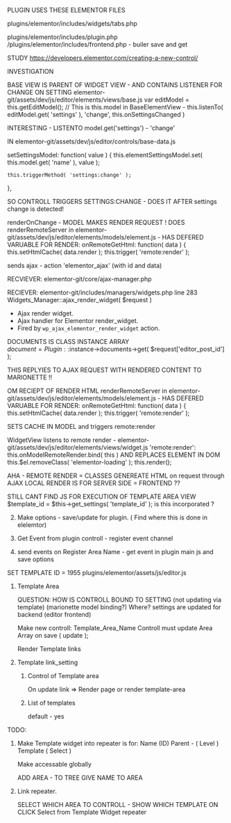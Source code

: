 
PLUGIN USES THESE ELEMENTOR FILES

plugins/elementor/includes/widgets/tabs.php


plugins/elementor/includes/plugin.php
/plugins/elementor/includes/frontend.php - builer save and get

STUDY
https://developers.elementor.com/creating-a-new-control/


INVESTIGATION

BASE VIEW IS PARENT OF WIDGET VIEW - AND CONTAINS LISTENER FOR CHANGE ON SETTING
elementor-git/assets/dev/js/editor/elements/views/base.js
var editModel = this.getEditModel();  // This is this.model in BaseElementView -
this.listenTo( editModel.get( 'settings' ), 'change', this.onSettingsChanged )

INTERESTING - LISTENTO model.get('settings') - 'change'

IN elementor-git/assets/dev/js/editor/controls/base-data.js

setSettingsModel: function( value ) {
    this.elementSettingsModel.set( this.model.get( 'name' ), value );

    this.triggerMethod( 'settings:change' );
},

SO CONTROLL TRIGGERS SETTINGS:CHANGE - DOES IT AFTER settings change is detected!

renderOnChange - MODEL MAKES RENDER REQUEST !
DOES renderRemoteServer in elementor-git/assets/dev/js/editor/elements/models/element.js -
    HAS DEFERED VARUABLE FOR RENDER:
    onRemoteGetHtml: function( data ) {
        this.setHtmlCache( data.render );
        this.trigger( 'remote:render' );


sends ajax - action 'elementor_ajax'      (with id and data)

RECVIEVER: elementor-git/core/ajax-manager.php

RECIEVER: elementor-git/includes/managers/widgets.php line 283
Widgets_Manager::ajax_render_widget( $request )  
 * Ajax render widget.
 * Ajax handler for Elementor render_widget.
 * Fired by `wp_ajax_elementor_render_widget` action.

DOCUMENTS IS CLASS INSTANCE ARRAY  
$document = Plugin::$instance->documents->get( $request['editor_post_id'] );

THIS REPLYIES TO AJAX REQUEST WITH RENDERED CONTENT TO MARIONETTE !!

OM RECIEPT OF RENDER HTML renderRemoteServer in elementor-git/assets/dev/js/editor/elements/models/element.js -
    HAS DEFERED VARUABLE FOR RENDER:
    onRemoteGetHtml: function( data ) {
        this.setHtmlCache( data.render );
        this.trigger( 'remote:render' );

SETS CACHE IN MODEL and triggers remote:render

WidgetView listens to remote render - elementor-git/assets/dev/js/editor/elements/views/widget.js
'remote:render': this.onModelRemoteRender.bind( this )
AND REPLACES ELEMENT IN DOM
this.$el.removeClass( 'elementor-loading' );
this.render();



AHA - REMOTE RENDER = CLASSES GENEREATE HTML on request through AJAX
      LOCAL RENDER IS FOR SERVER SIDE = FRONTEND ??


STILL CANT FIND JS FOR EXECUTION OF TEMPLATE AREA VIEW
$template_id = $this->get_settings( 'template_id' ); is this incorporated ?







2) Make options - save/update for plugin.   ( Find where this is done in elelemtor)

2) Get Event from plugin controll - register event channel

3) send events on
    Register Area Name - get event in plugin main js and save options

SET TEMPLATE ID = 1955 plugins/elementor/assets/js/editor.js





1) Template Area

    QUESTION:   HOW IS CONTROLL BOUND TO SETTING (not updating via template) (marionette model binding?)
        Where?
        settings are updated for backend (editor frontend)



    Make new controll:  Template_Area_Name
    Controll must update Area Array on save ( update );

    Render Template links


2) Template link_setting

    1) Control of Template area

        On update link => Render page or render template-area

    2) List of templates

        default - yes

TODO:

1) Make Template widget into
    repeater is for:
        Name (ID)
        Parent - ( Level )
        Template ( Select )

    Make accessable globally

    ADD AREA - TO TREE
    GIVE NAME TO AREA



2) Link repeater.

    SELECT WHICH AREA TO CONTROLL - SHOW WHICH TEMPLATE ON CLICK
    Select from Template Widget repeater
